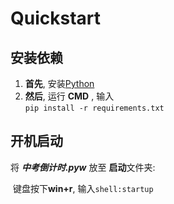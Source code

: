 # Quickstart

## 安装依赖    
1. **首先**, 安装[Python][python]  
2. **然后**, 运行 **CMD** , 输入  
     ```pip install -r requirements.txt```    


## 开机启动  
将 ***中考倒计时.pyw*** 放至 **启动**文件夹:  

​    键盘按下**win+r**, 输入```shell:startup```    

[python]: https://www.python.org
